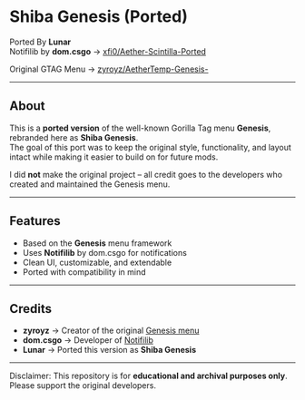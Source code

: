 # Shiba Genesis (Ported)

Ported By **Lunar**  
Notifilib by **dom.csgo** → [xfi0/Aether-Scintilla-Ported](https://github.com/xfi0/Aether-Scintilla-Ported)  

Original GTAG Menu → [zyroyz/AetherTemp-Genesis-](https://github.com/zyroyz/AetherTemp-Genesis-)

---

##  About
This is a **ported version** of the well-known Gorilla Tag menu **Genesis**, rebranded here as **Shiba Genesis**.  
The goal of this port was to keep the original style, functionality, and layout intact while making it easier to build on for future mods.  

I did **not** make the original project – all credit goes to the developers who created and maintained the Genesis menu.  

---

##  Features
- Based on the **Genesis** menu framework  
- Uses **Notifilib** by dom.csgo for notifications  
- Clean UI, customizable, and extendable  
- Ported with compatibility in mind  

---

##  Credits
- **zyroyz** → Creator of the original [Genesis menu](https://github.com/zyroyz/AetherTemp-Genesis-)  
- **dom.csgo** → Developer of [Notifilib](https://github.com/xfi0/Aether-Scintilla-Ported)  
- **Lunar** → Ported this version as **Shiba Genesis**

---

 Disclaimer: This repository is for **educational and archival purposes only**.  
Please support the original developers.
